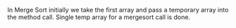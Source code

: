 In Merge Sort initially we take the first array and pass a temporary array into the method call.
Single temp array for a mergesort call is done. 
